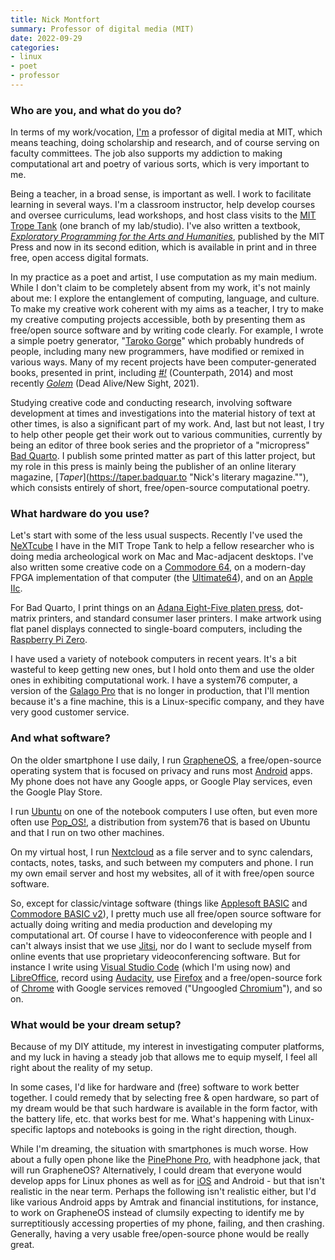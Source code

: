 ```yaml
---
title: Nick Montfort
summary: Professor of digital media (MIT)
date: 2022-09-29
categories:
- linux
- poet
- professor
---
```


### Who are you, and what do you do?

In terms of my work/vocation, [I'm](https://nickm.com/ "Nick's website.") a professor of digital media at MIT, which means teaching, doing scholarship and research, and of course serving on faculty committees. The job also supports my addiction to making computational art and poetry of various sorts, which is very important to me.

Being a teacher, in a broad sense, is important as well. I work to facilitate learning in several ways. I'm a classroom instructor, help develop courses and oversee curriculums, lead workshops, and host class visits to the [MIT Trope Tank](https://tropetank.com/ "A poetic search room at MIT.") (one branch of my lab/studio). I've also written a textbook, [_Exploratory Programming for the Arts and Humanities_](https://nickm.com/ep2e "Nick's programming book for those in the arts and humanities."), published by the MIT Press and now in its second edition, which is available in print and in three free, open access digital formats.

In my practice as a poet and artist, I use computation as my main medium. While I don't claim to be completely absent from my work, it's not mainly about me: I explore the entanglement of computing, language, and culture. To make my creative work coherent with my aims as a teacher, I try to make my creative computing projects accessible, both by presenting them as free/open source software and by writing code clearly. For example, I wrote a simple poetry generator, "[Taroko Gorge](https://nickm.com/taroko_gorge/ "Nick's poetry generator.")" which probably hundreds of people, including many new programmers, have modified or remixed in various ways. Many of my recent projects have been computer-generated books, presented in print, including [_#!_](http://counterpathpress.org/nick-montfort "Nick's programmed poems book.") (Counterpath, 2014) and most recently [_Golem_](https://deadalivemagazine.com/press/golem.html "Nick's computer-generated novel.") (Dead Alive/New Sight, 2021).

Studying creative code and conducting research, involving software development at times and investigations into the material history of text at other times, is also a significant part of my work. And, last but not least, I try to help other people get their work out to various communities, currently by being an editor of three book series and the proprietor of a "micropress" [Bad Quarto](https://badquar.to/ "Nick's publishing company."). I publish some printed matter as part of this latter project, but my role in this press is mainly being the publisher of an online literary magazine, [_Taper_](https://taper.badquar.to "Nick's literary magazine.""), which consists entirely of short, free/open-source computational poetry.

### What hardware do you use?

Let's start with some of the less usual suspects. Recently I've used the [NeXTcube][] I have in the MIT Trope Tank to help a fellow researcher who is doing media archeological work on Mac and Mac-adjacent desktops. I've also written some creative code on a [Commodore 64][commodore-64], on a modern-day FPGA implementation of that computer (the [Ultimate64][]), and on an [Apple IIc][iic].

For Bad Quarto, I print things on an [Adana Eight-Five platen press][adana-eight-five], dot-matrix printers, and standard consumer laser printers. I make artwork using flat panel displays connected to single-board computers, including the [Raspberry Pi Zero][raspberry-pi-zero].

I have used a variety of notebook computers in recent years. It's a bit wasteful to keep getting new ones, but I hold onto them and use the older ones in exhibiting computational work. I have a system76 computer, a version of the [Galago Pro][galago-pro] that is no longer in production, that I'll mention because it's a fine machine, this is a Linux-specific company, and they have very good customer service.

### And what software?

On the older smartphone I use daily, I run [GrapheneOS][], a free/open-source operating system that is focused on privacy and runs most [Android][] apps. My phone does not have any Google apps, or Google Play services, even the Google Play Store.

I run [Ubuntu][] on one of the notebook computers I use often, but even more often use [Pop_OS!][pop-os], a distribution from system76 that is based on Ubuntu and that I run on two other machines.

On my virtual host, I run [Nextcloud][] as a file server and to sync calendars, contacts, notes, tasks, and such between my computers and phone. I run my own email server and host my websites, all of it with free/open source software.

So, except for classic/vintage software (things like [Applesoft BASIC][applesoft-basic] and [Commodore BASIC v2][commodore-basic]), I pretty much use all free/open source software for actually doing writing and media production and developing my computational art. Of course I have to videoconference with people and I can't always insist that we use [Jitsi][], nor do I want to seclude myself from online events that use proprietary videoconferencing software. But for instance I write using [Visual Studio Code][visual-studio-code] (which I'm using now) and [LibreOffice][], record using [Audacity][], use [Firefox][] and a free/open-source fork of [Chrome][] with Google services removed ("Ungoogled [Chromium][]"), and so on.

### What would be your dream setup?

Because of my DIY attitude, my interest in investigating computer platforms, and my luck in having a steady job that allows me to equip myself, I feel all right about the reality of my setup.

In some cases, I'd like for hardware and (free) software to work better together. I could remedy that by selecting free & open hardware, so part of my dream would be that such hardware is available in the form factor, with the battery life, etc. that works best for me. What's happening with Linux-specific laptops and notebooks is going in the right direction, though.

While I'm dreaming, the situation with smartphones is much worse. How about a fully open phone like the [PinePhone Pro][pinephone-pro], with headphone jack, that will run GrapheneOS? Alternatively, I could dream that everyone would develop apps for Linux phones as well as for [iOS][] and Android - but that isn't realistic in the near term. Perhaps the following isn't realistic either, but I'd like various Android apps by Amtrak and financial institutions, for instance, to work on GrapheneOS instead of clumsily expecting to identify me by surreptitiously accessing properties of my phone, failing, and then crashing. Generally, having a very usable free/open-source phone would be really great.

[adana-eight-five]: https://letterpresscommons.com/press/adana-eight-five/ "A printing press."
[android]: https://developers.google.com/android/?csw=1 "A mobile phone platform."
[applesoft-basic]: https://en.wikipedia.org/wiki/Applesoft_BASIC "A version of BASIC included with Apple II computers."
[audacity]: https://sourceforge.net/projects/audacity/ "An open-source, cross-platform audio editor."
[chrome]: https://www.google.com/intl/en/chrome/browser/ "A WebKit-based browser, where each tab runs in its own thread."
[chromium]: http://www.chromium.org/ "Open-source builds of the Chrome web browser."
[commodore-64]: https://en.wikipedia.org/wiki/Commodore_64 "An 8-bit computer."
[commodore-basic]: https://en.wikipedia.org/wiki/Commodore_BASIC "An interpreted programming language."
[firefox]: https://www.mozilla.org/en-US/firefox/new/ "A cross-platform open-source web browser."
[galago-pro]: https://system76.com/laptops/galago "A 14 inch PC laptop."
[grapheneos]: https://grapheneos.org/ "An open-source mobile OS compatible with Android."
[iic]: https://en.wikipedia.org/wiki/Apple_IIc "A desktop computer."
[ios]: https://www.apple.com/ios/ios-10/ "A mobile operating system."
[jitsi]: https://jitsi.org "Open source video conferencing software."
[libreoffice]: https://www.libreoffice.org/ "A free, open-source productivity suit."
[nextcloud]: https://en.wikipedia.org/wiki/Nextcloud "A self-hosted file syncing service."
[nextcube]: https://en.wikipedia.org/wiki/NeXTcube "An old workstation computer."
[pinephone-pro]: https://www.pine64.org/pinephonepro/ "A 6 inch Linux smartphone."
[pop-os]: https://pop.system76.com/ "A Linux-based operating system."
[raspberry-pi-zero]: https://www.raspberrypi.org/blog/raspberry-pi-zero/ "A tiny hackable computer."
[ubuntu]: https://www.ubuntu.com/ "A Unix distribution."
[ultimate64]: http://web.archive.org/web/20221207174113/https://ultimate64.com/ "A modern take on the Commodore 64."
[visual-studio-code]: https://code.visualstudio.com/ "A development IDE."
